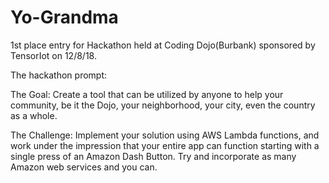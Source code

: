# Yo-Grandma
1st place entry for Hackathon held at Coding Dojo(Burbank) sponsored by TensorIot on 12/8/18. 

The hackathon prompt: 

The Goal: Create a tool that can be utilized by anyone to help your community, be it the Dojo, your neighborhood, your city, even the country as a whole. 

The Challenge: Implement your solution using AWS Lambda functions, and work under the impression that your entire app can function starting with a single press of an Amazon Dash Button. Try and incorporate as many Amazon web services and you can. 
